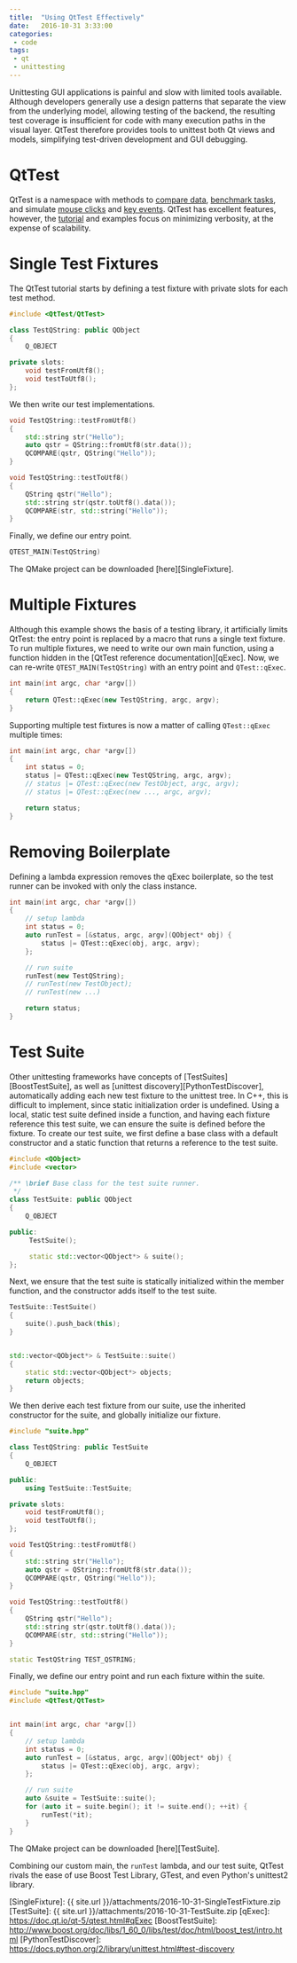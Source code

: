 ```yaml
---
title:  "Using QtTest Effectively"
date:   2016-10-31 3:33:00
categories:
 - code
tags:
 - qt
 - unittesting
---
```


Unittesting GUI applications is painful and slow with limited tools available. Although developers generally use a design patterns that separate the view from the underlying model, allowing testing of the backend, the resulting test coverage is insufficient for code with many execution paths in the visual layer. QtTest therefore provides tools to unittest both Qt views and models, simplifying test-driven development and GUI debugging.

# QtTest

QtTest is a namespace with methods to [compare data][QCOMPARE], [benchmark tasks][QBENCHMARK], and simulate [mouse clicks][mouseClick] and [key events][keyClick]. QtTest has excellent features, however, the [tutorial](QtTestTutorial) and examples focus on minimizing verbosity, at the expense of scalability.

# Single Test Fixtures

The QtTest tutorial starts by defining a test fixture with private slots for each test method.

```cpp
#include <QtTest/QtTest>

class TestQString: public QObject
{
    Q_OBJECT

private slots:
    void testFromUtf8();
    void testToUtf8();
};
```

We then write our test implementations.

```cpp
void TestQString::testFromUtf8()
{
    std::string str("Hello");
    auto qstr = QString::fromUtf8(str.data());
    QCOMPARE(qstr, QString("Hello"));
}

void TestQString::testToUtf8()
{
    QString qstr("Hello");
    std::string str(qstr.toUtf8().data());
    QCOMPARE(str, std::string("Hello"));
}
```

Finally, we define our entry point.

```cpp
QTEST_MAIN(TestQString)
```

The QMake project can be downloaded [here][SingleFixture].

# Multiple Fixtures

Although this example shows the basis of a testing library, it artificially limits QtTest: the entry point is replaced by a macro that runs a single text fixture. To run multiple fixtures, we need to write our own main function, using a function hidden in the [QtTest reference documentation][qExec]. Now, we can re-write `QTEST_MAIN(TestQString)` with an entry point and `QTest::qExec`.

```cpp
int main(int argc, char *argv[])
{
    return QTest::qExec(new TestQString, argc, argv);
}
```

Supporting multiple test fixtures is now a matter of calling `QTest::qExec` multiple times:

```cpp
int main(int argc, char *argv[])
{
    int status = 0;
    status |= QTest::qExec(new TestQString, argc, argv);
    // status |= QTest::qExec(new TestObject, argc, argv);
    // status |= QTest::qExec(new ..., argc, argv);

    return status;
}
```

# Removing Boilerplate

Defining a lambda expression removes the qExec boilerplate, so the test runner can be invoked with only the class instance.

```cpp
int main(int argc, char *argv[])
{
    // setup lambda
    int status = 0;
    auto runTest = [&status, argc, argv](QObject* obj) {
        status |= QTest::qExec(obj, argc, argv);
    };

    // run suite
    runTest(new TestQString);
    // runTest(new TestObject);
    // runTest(new ...)

    return status;
}
```

# Test Suite

Other unittesting frameworks have concepts of [TestSuites][BoostTestSuite], as well as [unittest discovery][PythonTestDiscover], automatically adding each new test fixture to the unittest tree. In C++, this is difficult to implement, since static initialization order is undefined. Using a local, static test suite defined inside a function, and having each fixture reference this test suite, we can ensure the suite is defined before the fixture. To create our test suite, we first define a base class with a default constructor and a static function that returns a reference to the test suite.

```cpp
#include <QObject>
#include <vector>

/** \brief Base class for the test suite runner.
 */
class TestSuite: public QObject
{
    Q_OBJECT

public:
     TestSuite();

     static std::vector<QObject*> & suite();
};
```

Next, we ensure that the test suite is statically initialized within the member function, and the constructor adds itself to the test suite.

```cpp
TestSuite::TestSuite()
{
    suite().push_back(this);
}


std::vector<QObject*> & TestSuite::suite()
{
    static std::vector<QObject*> objects;
    return objects;
}
```

We then derive each test fixture from our suite, use the inherited constructor for the suite, and globally initialize our fixture.

```cpp
#include "suite.hpp"

class TestQString: public TestSuite
{
    Q_OBJECT

public:
    using TestSuite::TestSuite;

private slots:
    void testFromUtf8();
    void testToUtf8();
};

void TestQString::testFromUtf8()
{
    std::string str("Hello");
    auto qstr = QString::fromUtf8(str.data());
    QCOMPARE(qstr, QString("Hello"));
}

void TestQString::testToUtf8()
{
    QString qstr("Hello");
    std::string str(qstr.toUtf8().data());
    QCOMPARE(str, std::string("Hello"));
}

static TestQString TEST_QSTRING;
```

Finally, we define our entry point and run each fixture within the suite.

```cpp
#include "suite.hpp"
#include <QtTest/QtTest>


int main(int argc, char *argv[])
{
    // setup lambda
    int status = 0;
    auto runTest = [&status, argc, argv](QObject* obj) {
        status |= QTest::qExec(obj, argc, argv);
    };

    // run suite
    auto &suite = TestSuite::suite();
    for (auto it = suite.begin(); it != suite.end(); ++it) {
        runTest(*it);
    }
}
```

The QMake project can be downloaded [here][TestSuite].

Combining our custom main, the `runTest` lambda, and our test suite, QtTest rivals the ease of use Boost Test Library, GTest, and even Python's unittest2 library.

[QtTestTutorial]:      https://doc.qt.io/qt-5/qtest-tutorial.html
[QCOMPARE]:            https://doc.qt.io/qt-5/qtest.html#QCOMPARE
[QBENCHMARK]:          https://doc.qt.io/qt-5/qtest.html#QBENCHMARK
[mouseClick]:          https://doc.qt.io/qt-5/qtest.html#mouseClick
[keyClick]:            https://doc.qt.io/qt-5/qtest.html#keyClick
[SingleFixture]:       {{ site.url }}/attachments/2016-10-31-SingleTestFixture.zip
[TestSuite]:           {{ site.url }}/attachments/2016-10-31-TestSuite.zip
[qExec]:               https://doc.qt.io/qt-5/qtest.html#qExec
[BoostTestSuite]:      http://www.boost.org/doc/libs/1_60_0/libs/test/doc/html/boost_test/intro.html
[PythonTestDiscover]:  https://docs.python.org/2/library/unittest.html#test-discovery

